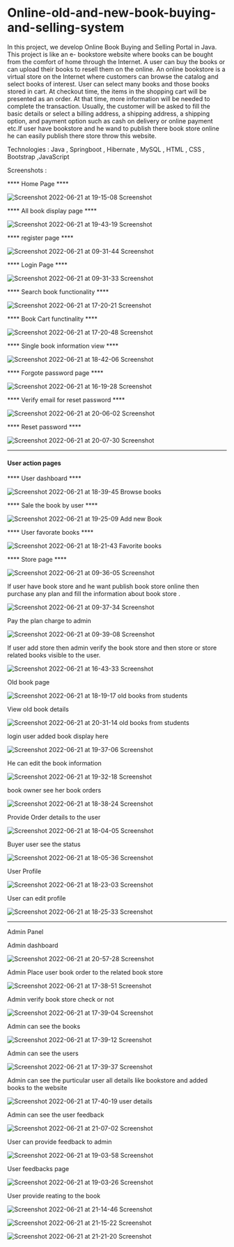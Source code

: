 # Online-old-and-new-book-buying-and-selling-system

In this project, we develop Online Book Buying and Selling Portal in Java. This project is like an e- bookstore website where books can be bought from the comfort of home through the Internet. A user can buy the books or can upload their books to resell them on the online.  An online bookstore is a virtual store on the Internet where customers can browse the catalog and select books of interest. User can select many books and those books stored in cart. At checkout time, the items in the shopping cart will be presented as an order. At that time, more information will be needed to complete the transaction. Usually, the customer will be asked to fill the basic details or select a billing address, a shipping address, a shipping option, and payment option such as cash on delivery or online payment etc.If user have bookstore and he wand to publish there book store online he can easily publish there store throw this website.

Technologies : Java , Springboot , Hibernate , MySQL , HTML , CSS , Bootstrap ,JavaScript

Screenshots :

**** Home Page ****

![Screenshot 2022-06-21 at 19-15-08 Screenshot](https://user-images.githubusercontent.com/118426413/202613740-6db280ae-5b97-46ab-b7d5-a7b74ef42628.png)


**** All book display page ****

![Screenshot 2022-06-21 at 19-43-19 Screenshot](https://user-images.githubusercontent.com/118426413/202614149-8bdd70e6-51a2-42c0-a96a-890cdd3d22de.png)


**** register page **** 

![Screenshot 2022-06-21 at 09-31-44 Screenshot](https://user-images.githubusercontent.com/118426413/202614247-cc557942-6a24-4f63-aa97-69c7bf498853.png)


**** Login Page ****


![Screenshot 2022-06-21 at 09-31-33 Screenshot](https://user-images.githubusercontent.com/118426413/202614302-ba2d1e02-07fa-4ef2-a4a7-10ec8af2843e.png)


**** Search book functionality ****

![Screenshot 2022-06-21 at 17-20-21 Screenshot](https://user-images.githubusercontent.com/118426413/202614403-984c321b-e975-493d-a92f-4e9d93032543.png)


**** Book Cart functinality ****

![Screenshot 2022-06-21 at 17-20-48 Screenshot](https://user-images.githubusercontent.com/118426413/202614534-763a26de-8636-4ffd-8cb2-4e884c60ff79.png)


**** Single book information view ****

![Screenshot 2022-06-21 at 18-42-06 Screenshot](https://user-images.githubusercontent.com/118426413/202614674-4e16378c-eb31-4004-a149-11c56e5f96d7.png)


**** Forgote password page ****

![Screenshot 2022-06-21 at 16-19-28 Screenshot](https://user-images.githubusercontent.com/118426413/202614965-75db077c-ef25-4c46-90d9-7b5f4053c327.png)


**** Verify email for reset password ****

![Screenshot 2022-06-21 at 20-06-02 Screenshot](https://user-images.githubusercontent.com/118426413/202614838-262548a8-0489-4608-b6e9-ab68df868ed9.png)

**** Reset password ****

![Screenshot 2022-06-21 at 20-07-30 Screenshot](https://user-images.githubusercontent.com/118426413/202614780-02cab03d-aafe-412c-8556-9b32f0c84bce.png)


*************************************************************************

#### User action pages ####

**** User dashboard ****

![Screenshot 2022-06-21 at 18-39-45 Browse books](https://user-images.githubusercontent.com/118426413/202615144-ba80ad9d-2985-4ad2-a315-164ee4dcb617.png)


**** Sale the book by user ****

![Screenshot 2022-06-21 at 19-25-09 Add new Book](https://user-images.githubusercontent.com/118426413/202615288-b75278db-4e9f-458e-aba7-acf0f1919366.png)


**** User favorate books ****

![Screenshot 2022-06-21 at 18-21-43 Favorite books](https://user-images.githubusercontent.com/118426413/202615401-8957c16d-4634-4ee2-a4ac-6efe3edf2aa5.png)


**** Store page ****


![Screenshot 2022-06-21 at 09-36-05 Screenshot](https://user-images.githubusercontent.com/118426413/202615581-50eef690-48e3-4866-a5a1-9482075116c7.png)


If user have book store and he want publish book store online then purchase any plan and fill the information about book store .

![Screenshot 2022-06-21 at 09-37-34 Screenshot](https://user-images.githubusercontent.com/118426413/202615745-7bf68287-ab11-468d-a686-a96cdf286117.png)


Pay the plan charge to admin

![Screenshot 2022-06-21 at 09-39-08 Screenshot](https://user-images.githubusercontent.com/118426413/202615806-f6f53e6d-0a57-494a-b0ed-5677ab6f1a2d.png)


If user add store then admin verify the book store and then store or store related books visible to the user.

![Screenshot 2022-06-21 at 16-43-33 Screenshot](https://user-images.githubusercontent.com/118426413/202616137-301464b2-bb05-415c-b30d-ffc393c4b2d2.png)


Old book page 

![Screenshot 2022-06-21 at 18-19-17 old books from students](https://user-images.githubusercontent.com/118426413/202616218-fed380e7-52a0-4e9e-9f69-3671daac2878.png)


View old book details 

![Screenshot 2022-06-21 at 20-31-14 old books from students](https://user-images.githubusercontent.com/118426413/202616320-80254c46-ccb6-4924-b750-248d61d22d52.png)


login user added book display here

![Screenshot 2022-06-21 at 19-37-06 Screenshot](https://user-images.githubusercontent.com/118426413/202616419-0fbdc2bd-eeb7-4a66-a9f3-af6ae39c5eba.png)


He can edit the book information

![Screenshot 2022-06-21 at 19-32-18 Screenshot](https://user-images.githubusercontent.com/118426413/202616496-c3daeb26-3dce-4cdb-aeda-bf1bbd8f3699.png)


book owner see her book orders

![Screenshot 2022-06-21 at 18-38-24 Screenshot](https://user-images.githubusercontent.com/118426413/202616625-3d5f8174-2f34-4f71-9875-ea5e09dcfa1a.png)


Provide Order details to the user

![Screenshot 2022-06-21 at 18-04-05 Screenshot](https://user-images.githubusercontent.com/118426413/202616757-19bdd612-5427-4994-83b1-3ce1d0d05662.png)


Buyer user see the status

![Screenshot 2022-06-21 at 18-05-36 Screenshot](https://user-images.githubusercontent.com/118426413/202616918-1360c0d3-2f43-4e58-bd2a-fceebc1040fa.png)


User Profile

![Screenshot 2022-06-21 at 18-23-03 Screenshot](https://user-images.githubusercontent.com/118426413/202617039-ab5b333b-8e5a-46ff-b9a5-dbe14d297393.png)


User can edit profile

![Screenshot 2022-06-21 at 18-25-33 Screenshot](https://user-images.githubusercontent.com/118426413/202617072-8da129f5-454d-487e-b629-6671068b1b15.png)


**************************************************************************

Admin Panel

Admin dashboard

![Screenshot 2022-06-21 at 20-57-28 Screenshot](https://user-images.githubusercontent.com/118426413/202617195-396d5622-bd75-4b35-8d0c-6327a7ebfc42.png)


Admin Place user book order to the related book store

![Screenshot 2022-06-21 at 17-38-51 Screenshot](https://user-images.githubusercontent.com/118426413/202617392-d51882d5-9e5b-42d8-ae02-af97690ad92d.png)


Admin verify book store check or not 

![Screenshot 2022-06-21 at 17-39-04 Screenshot](https://user-images.githubusercontent.com/118426413/202617466-2c3a25bf-0b09-46f9-94b9-88d3ad79471b.png)

Admin can see  the books

![Screenshot 2022-06-21 at 17-39-12 Screenshot](https://user-images.githubusercontent.com/118426413/202617567-7e52c2de-a384-478c-8b1f-c9ba1ed87816.png)


Admin can see the users 

![Screenshot 2022-06-21 at 17-39-37 Screenshot](https://user-images.githubusercontent.com/118426413/202617614-7a243ae8-d520-4ab6-a580-7018809cac0d.png)


Admin can see the purticular user all details like bookstore and added books to the website

![Screenshot 2022-06-21 at 17-40-19 user details](https://user-images.githubusercontent.com/118426413/202617793-f6e8204e-185f-470c-a021-70422ac0094e.png)

Admin can see the user feedback

![Screenshot 2022-06-21 at 21-07-02 Screenshot](https://user-images.githubusercontent.com/118426413/202617946-0b18daeb-e0ac-4d0c-9c5f-614846afbafd.png)


User can provide feedback to admin

![Screenshot 2022-06-21 at 19-03-58 Screenshot](https://user-images.githubusercontent.com/118426413/202618108-be920279-0ef3-4419-8d0a-7504df1b5d54.png)


User feedbacks page

![Screenshot 2022-06-21 at 19-03-26 Screenshot](https://user-images.githubusercontent.com/118426413/202618252-682b0df5-1c3d-4bcf-9da7-ab52d5776f0f.png)


User provide reating to the book

![Screenshot 2022-06-21 at 21-14-46 Screenshot](https://user-images.githubusercontent.com/118426413/202618317-d0c62938-2d99-4b96-aa69-05999598bc61.png)


![Screenshot 2022-06-21 at 21-15-22 Screenshot](https://user-images.githubusercontent.com/118426413/202618333-ad4808ab-2b96-4cf3-9880-bf3e83e46835.png)


![Screenshot 2022-06-21 at 21-21-20 Screenshot](https://user-images.githubusercontent.com/118426413/202618429-e873bc63-4914-4ce9-886b-2ed69db551f7.png)












